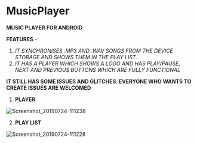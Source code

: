 # MusicPlayer

**MUSIC PLAYER FOR ANDROID**

**FEATURES** -:

1. *IT SYNCHRONISES .MP3 AND .WAV SONGS FROM THE DEVICE STORAGE AND SHOWS THEM IN THE PLAY LIST.*
2. *IT HAS A PLAYER WHICH SHOWS A LOGO AND HAS PLAY/PAUSE, NEXT AND PREVIOUS BUTTONS WHICH ARE FULLY FUNCTIONAL*

**IT STILL HAS SOME ISSUES AND GLITCHES. EVERYONE WHO WANTS TO CREATE ISSUES ARE WELCOMED**

1. **PLAYER**


![Screenshot_20190724-111238](https://user-images.githubusercontent.com/45221397/62024042-18a1c380-b1f1-11e9-8240-370f22c81730.png)



2. **PLAY LIST**

![Screenshot_20190724-111228](https://user-images.githubusercontent.com/45221397/62024066-34a56500-b1f1-11e9-83e2-0e0198fa505c.png)
